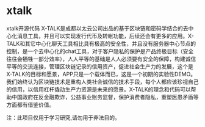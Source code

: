 # xtalk
xtalk开源代码
X-TALK是成都以太云公司出品的基于区块链和密码学结合的去中心化消息工具，并且可以实现发行代币及转帐功能，后续还会有更多的应用。X-TALK和其它中心化聊天工具相比具有极高的安全性，并且没有服务器中心节点的控制，是一个去中心化的chat工具，对于客户隐私的保护是产品终极目标（安全往往会牺牲一部分效率），人人平等的基础是人人必须要有安全的保障，构建诚信平等的交流连接，管理区块链记录的信用资产，促进社会生产力的发展，这个是X-TALK的目标和愿景，APP只是一个载体而已，这是一个初期的实验性DEMO。我们始终认为区块链技术是重构人类社会诚信的技术手段，每个人都应该珍视自己的信用，以信用杠杆撬动生产力资源是未来的愿景。X-TALK的理念和代码可以帮助中国政府在反金融欺诈，公益事业账务监督，保护消费者隐私，重塑医患矛盾等方面都有借鉴价值。

注：此项目仅用于学习研究,请勿用于非法目的。
